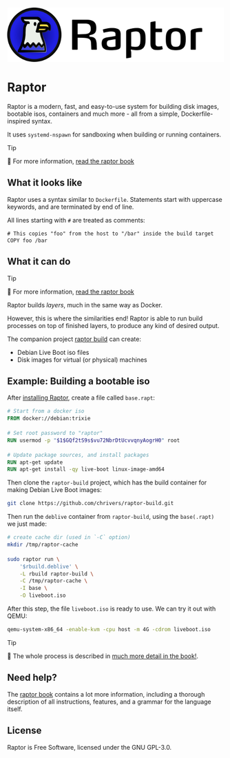 ![Raptor headline logo](book/src/images/logo-title.png)

# Raptor

Raptor is a modern, fast, and easy-to-use system for building disk images,
bootable isos, containers and much more - all from a simple, Dockerfile-inspired
syntax.

It uses `systemd-nspawn` for sandboxing when building or running containers.

> [!TIP]
> 📖 For more information, [read the raptor book](https://chrivers.github.io/raptor/)

## What it looks like

Raptor uses a syntax similar to `Dockerfile`. Statements start with uppercase
keywords, and are terminated by end of line.

All lines starting with `#` are treated as comments:

```nginx
# This copies "foo" from the host to "/bar" inside the build target
COPY foo /bar
```

## What it can do

> [!TIP]
> 📖 For more information, [read the raptor book](https://chrivers.github.io/raptor/)

Raptor builds *layers*, much in the same way as Docker.

However, this is where the similarities end! Raptor is able to run build
processes on top of finished layers, to produce any kind of desired output.

The companion project [raptor build](https://github.com/chrivers/raptor-build) can create:

 - Debian Live Boot iso files
 - Disk images for virtual (or physical) machines

## Example: Building a bootable iso

After [installing Raptor](http://chrivers.github.io/raptor/intro/install.html), create a file called `base.rapt`:

```Dockerfile
# Start from a docker iso
FROM docker://debian:trixie

# Set root password to "raptor"
RUN usermod -p "$1$GQf2tS9s$vu72NbrDtUcvvqnyAogrH0" root

# Update package sources, and install packages
RUN apt-get update
RUN apt-get install -qy live-boot linux-image-amd64
```

Then clone the `raptor-build` project, which has the build container for making Debian Live Boot images:

```sh
git clone https://github.com/chrivers/raptor-build.git
```

Then run the `deblive` container from `raptor-build`, using the `base(.rapt)` we just made:

```sh
# create cache dir (used in `-C` option)
mkdir /tmp/raptor-cache

sudo raptor run \
    '$rbuild.deblive' \
    -L rbuild raptor-build \
    -C /tmp/raptor-cache \
    -I base \
    -O liveboot.iso
```

After this step, the file `liveboot.iso` is ready to use. We can try it out with QEMU:

```sh
qemu-system-x86_64 -enable-kvm -cpu host -m 4G -cdrom liveboot.iso
```

> [!TIP]
> 📖 The whole process is described in [much more detail in the book!](https://chrivers.github.io/raptor/walkthrough/debian/).

## Need help?

The [raptor book](https://chrivers.github.io/raptor/) contains a lot more
information, including a thorough description of all instructions, features, and
a grammar for the language itself.

## License

Raptor is Free Software, licensed under the GNU GPL-3.0.

